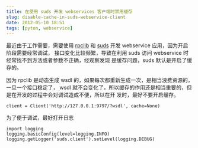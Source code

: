 ```yaml
---
title: 在使用 suds 开发 webservices 客户端时禁用缓存
slug: disable-cache-in-suds-webservice-client
date: 2012-05-10 18:51
tags: [pyton, webservice]
---
```


最近由于工作需要，需要使用 [rpclib] 和 [suds] 开发 webservice 应用，因为开启阶段需要经常调试，
接口变化比较频繁，导致在利用 suds 访问 webservice 时经常找不到方法或者参数不正确，经观察发现
是缓存问题，suds 默认是开启了缓存的。

因为 rpclib 是动态生成 wsdl 的，如果每次都重新生成一次，是相当浪费资源的，一旦一个接口稳定了，
wsdl 就不会变化了，所以缓存的作用还是相当重要的，但是在开发的过程中会对调试造成不便，所以在开
发时，最好不要开启缓存。

    client = Client('http://127.0.0.1:9797/?wsdl', cache=None)

为了便于调试，最好打开日志

    import logging
    logging.basicConfig(level=logging.INFO)
    logging.getLogger('suds.client').setLevel(logging.DEBUG)

[rpclib]: https://github.com/arskom/rpclib
[suds]: https://fedorahosted.org/suds/
